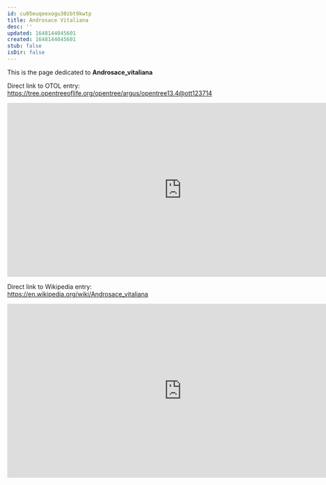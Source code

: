 ```yaml
---
id: cu05euqeexogu30zbt9kwtp
title: Androsace Vitaliana
desc: ''
updated: 1648144045601
created: 1648144045601
stub: false
isDir: false
---
```

This is the page dedicated to **Androsace_vitaliana**


Direct link to OTOL entry: https://tree.opentreeoflife.org/opentree/argus/opentree13.4@ott123714



<html>
    <body>
    <iframe src="https://tree.opentreeoflife.org/opentree/argus/opentree13.4@ott123714"
    width="800" height="400" frameborder="0" allowfullscreen> </iframe>
    </body>
</html>
    


Direct link to Wikipedia entry: https://en.wikipedia.org/wiki/Androsace_vitaliana



<html>
    <body>
    <iframe src="https://en.wikipedia.org/wiki/Androsace_vitaliana"
    width="800" height="400" frameborder="0" allowfullscreen> </iframe>
    </body>
</html>
    

